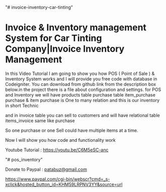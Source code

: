 "# invoice-inventory-car-tinting" 


Invoice & Inventory management System for Car Tinting Company|Invoice Inventory Management
=============================================================================================


In this Video Tutorial I am going to show you how POS ( Point of Sale ) & Inventory System works and I will provide you free code with database in Codeigniter. You can download from github link  from the description box below.in the project there is a file about configuration and settings.
for POS and Inventory we will have products table
purchase table
item_purchase
purchase & item purchase is One to many relation and this is our inventory in short Technic

and in invoice table you can sell to customers
and will have relational table items_invoice same like purchase


So one purchase or one Sell could have multiple items at a time.

Now I will show you how code and functionality work 


Youtube Tutorial : https://youtu.be/C6M5eSC-anc


"# pos_inventory" 

Donate to Paypal : patabuz@gmail.com

https://www.paypal.com/cgi-bin/webscr?cmd=_s-xclick&hosted_button_id=KHM59LRPNV3YY&source=url

